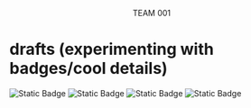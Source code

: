 <p align="center" color="blue">
TEAM 001
</p>

# drafts (experimenting with badges/cool details)
![Static Badge](https://img.shields.io/badge/hello-red)
![Static Badge](https://img.shields.io/badge/oh%2C%20it's%20so%20cool-pink)
![Static Badge](https://img.shields.io/badge/oh%2C%20it's%20so%20cool-pink?style=plastic)
![Static Badge](https://img.shields.io/badge/CHANGING%20STYLES-green?style=for-the-badge&logoColor=yellow)


